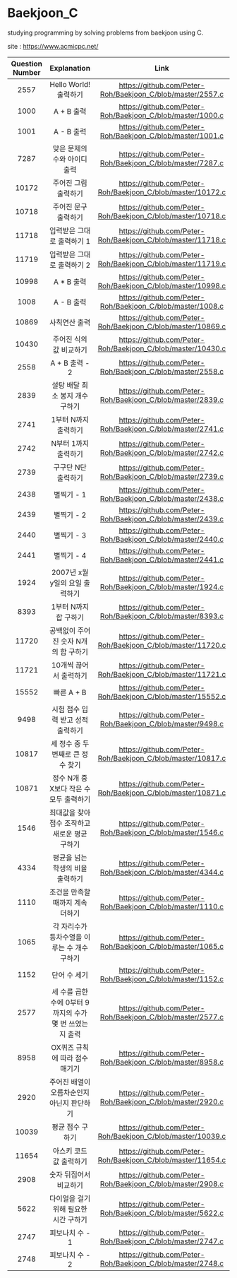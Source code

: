 # Baekjoon_C

studying programming by solving problems from baekjoon using C. 

site : https://www.acmicpc.net/

|Question Number|Explanation|Link|
|:-:|:-:|:-:|
|2557|Hello World! 출력하기|https://github.com/Peter-Roh/Baekjoon_C/blob/master/2557.c|
|1000|A + B 출력|https://github.com/Peter-Roh/Baekjoon_C/blob/master/1000.c|
|1001|A - B 출력|https://github.com/Peter-Roh/Baekjoon_C/blob/master/1001.c|
|7287|맞은 문제의 수와 아이디 출력|https://github.com/Peter-Roh/Baekjoon_C/blob/master/7287.c|
|10172|주어진 그림 출력하기|https://github.com/Peter-Roh/Baekjoon_C/blob/master/10172.c|
|10718|주어진 문구 출력하기|https://github.com/Peter-Roh/Baekjoon_C/blob/master/10718.c|
|11718|입력받은 그대로 출력하기 1|https://github.com/Peter-Roh/Baekjoon_C/blob/master/11718.c|
|11719|입력받은 그대로 출력하기 2|https://github.com/Peter-Roh/Baekjoon_C/blob/master/11719.c|
|10998|A * B 출력|https://github.com/Peter-Roh/Baekjoon_C/blob/master/10998.c|
|1008|A - B 출력|https://github.com/Peter-Roh/Baekjoon_C/blob/master/1008.c|
|10869|사칙연산 출력|https://github.com/Peter-Roh/Baekjoon_C/blob/master/10869.c|
|10430|주어진 식의 값 비교하기|https://github.com/Peter-Roh/Baekjoon_C/blob/master/10430.c|
|2558|A + B 출력 - 2|https://github.com/Peter-Roh/Baekjoon_C/blob/master/2558.c|
|2839|설탕 배달 최소 봉지 개수 구하기|https://github.com/Peter-Roh/Baekjoon_C/blob/master/2839.c|
|2741|1부터 N까지 출력하기|https://github.com/Peter-Roh/Baekjoon_C/blob/master/2741.c|
|2742|N부터 1까지 출력하기|https://github.com/Peter-Roh/Baekjoon_C/blob/master/2742.c|
|2739|구구단 N단 출력하기|https://github.com/Peter-Roh/Baekjoon_C/blob/master/2739.c|
|2438|별찍기 - 1|https://github.com/Peter-Roh/Baekjoon_C/blob/master/2438.c|
|2439|별찍기 - 2|https://github.com/Peter-Roh/Baekjoon_C/blob/master/2439.c|
|2440|별찍기 - 3|https://github.com/Peter-Roh/Baekjoon_C/blob/master/2440.c|
|2441|별찍기 - 4|https://github.com/Peter-Roh/Baekjoon_C/blob/master/2441.c|
|1924|2007년 x월 y일의 요일 출력하기|https://github.com/Peter-Roh/Baekjoon_C/blob/master/1924.c|
|8393|1부터 N까지 합 구하기|https://github.com/Peter-Roh/Baekjoon_C/blob/master/8393.c|
|11720|공백없이 주어진 숫자 N개의 합 구하기|https://github.com/Peter-Roh/Baekjoon_C/blob/master/11720.c|
|11721|10개씩 끊어서 출력하기|https://github.com/Peter-Roh/Baekjoon_C/blob/master/11721.c|
|15552|빠른 A + B|https://github.com/Peter-Roh/Baekjoon_C/blob/master/15552.c|
|9498|시험 점수 입력 받고 성적 출력하기|https://github.com/Peter-Roh/Baekjoon_C/blob/master/9498.c|
|10817|세 정수 중 두 번째로 큰 정수 찾기|https://github.com/Peter-Roh/Baekjoon_C/blob/master/10817.c|
|10871|정수 N개 중 X보다 작은 수 모두 출력하기|https://github.com/Peter-Roh/Baekjoon_C/blob/master/10871.c|
|1546|최대값을 찾아 점수 조작하고 새로운 평균 구하기|https://github.com/Peter-Roh/Baekjoon_C/blob/master/1546.c|
|4334|평균을 넘는 학생의 비율 출력하기|https://github.com/Peter-Roh/Baekjoon_C/blob/master/4344.c|
|1110|조건을 만족할 때까지 계속 더하기|https://github.com/Peter-Roh/Baekjoon_C/blob/master/1110.c|
|1065|각 자리수가 등차수열을 이루는 수 개수 구하기|https://github.com/Peter-Roh/Baekjoon_C/blob/master/1065.c|
|1152|단어 수 세기|https://github.com/Peter-Roh/Baekjoon_C/blob/master/1152.c|
|2577|세 수를 곱한 수에 0부터 9까지의 수가 몇 번 쓰였는지 출력|https://github.com/Peter-Roh/Baekjoon_C/blob/master/2577.c|
|8958|OX퀴즈 규칙에 따라 점수 매기기|https://github.com/Peter-Roh/Baekjoon_C/blob/master/8958.c|
|2920|주어진 배열이 오름차순인지 아닌지 판단하기|https://github.com/Peter-Roh/Baekjoon_C/blob/master/2920.c|
|10039|평균 점수 구하기|https://github.com/Peter-Roh/Baekjoon_C/blob/master/10039.c|
|11654|아스키 코드 값 출력하기|https://github.com/Peter-Roh/Baekjoon_C/blob/master/11654.c|
|2908|숫자 뒤집어서 비교하기|https://github.com/Peter-Roh/Baekjoon_C/blob/master/2908.c|
|5622|다이얼을 걸기 위해 필요한 시간 구하기|https://github.com/Peter-Roh/Baekjoon_C/blob/master/5622.c|
|2747|피보나치 수 - 1|https://github.com/Peter-Roh/Baekjoon_C/blob/master/2747.c|
|2748|피보나치 수 - 2|https://github.com/Peter-Roh/Baekjoon_C/blob/master/2748.c|
